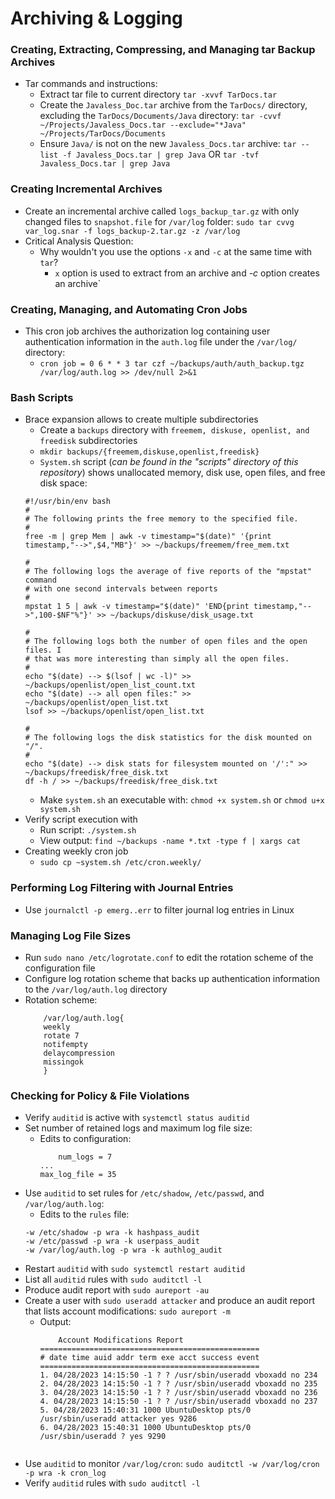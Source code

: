 # Archiving & Logging
### Creating, Extracting, Compressing, and Managing tar Backup Archives
- Tar commands and instructions:
	* Extract tar file to current directory `tar -xvvf TarDocs.tar`
	* Create the `Javaless_Doc.tar` archive from the `TarDocs/` directory, excluding the `TarDocs/Documents/Java` directory: `tar -cvvf ~/Projects/Javaless_Docs.tar --exclude="*Java" ~/Projects/TarDocs/Documents`
	* Ensure `Java/` is not on the new `Javaless_Docs.tar` archive: `tar --list -f Javaless_Docs.tar | grep Java` OR `tar -tvf Javaless_Docs.tar | grep Java`
### Creating Incremental Archives
- Create an incremental archive called `logs_backup_tar.gz` with only changed files to `snapshot.file` for `/var/log` folder: `sudo tar cvvg var_log.snar -f logs_backup-2.tar.gz -z /var/log`
- Critical Analysis Question:
  	* Why wouldn't you use the options `-x` and `-c` at the same time with `tar`?
		- `x` option is used to extract from an archive and *-c* option creates an archive`

### Creating, Managing, and Automating Cron Jobs
- This cron job archives the authorization log containing user authentication information in the `auth.log` file under the `/var/log/` directory:
  	* `cron job = 0 6 * * 3 tar czf ~/backups/auth/auth_backup.tgz /var/log/auth.log >> /dev/null 2>&1`

### Bash Scripts
- Brace expansion allows to create multiple subdirectories
  	* Create a `backups` directory with `freemem, diskuse, openlist, and freedisk` subdirectories
	* `mkdir backups/{freemem,diskuse,openlist,freedisk}`
	* `System.sh` script (*can be found in the "scripts" directory of this repository*) shows unallocated memory, disk use, open files, and free disk space:
	```
	#!/usr/bin/env bash
	#
	# The following prints the free memory to the specified file.
	#
	free -m | grep Mem | awk -v timestamp="$(date)" '{print timestamp,"-->",$4,"MB"}' >> ~/backups/freemem/free_mem.txt

	#
	# The following logs the average of five reports of the "mpstat" command
	# with one second intervals between reports
	#
	mpstat 1 5 | awk -v timestamp="$(date)" 'END{print timestamp,"-->",100-$NF"%"}' >> ~/backups/diskuse/disk_usage.txt

	#
	# The following logs both the number of open files and the open files. I
	# that was more interesting than simply all the open files.
	#
	echo "$(date) --> $(lsof | wc -l)" >> ~/backups/openlist/open_list_count.txt
	echo "$(date) --> all open files:" >> ~/backups/openlist/open_list.txt
	lsof >> ~/backups/openlist/open_list.txt

	#
	# The following logs the disk statistics for the disk mounted on "/".
	#
	echo "$(date) --> disk stats for filesystem mounted on '/':" >> ~/backups/freedisk/free_disk.txt
	df -h / >> ~/backups/freedisk/free_disk.txt
	```
	* Make `system.sh` an executable with: `chmod +x system.sh` or `chmod u+x system.sh`
- Verify script execution with
	* Run script: `./system.sh`
	* View output: `find ~/backups -name *.txt -type f | xargs cat`
- Creating weekly cron job
	* `sudo cp ~system.sh /etc/cron.weekly/`

### Performing Log Filtering with Journal Entries
- Use `journalctl -p emerg..err` to filter journal log entries in Linux

### Managing Log File Sizes
- Run `sudo nano /etc/logrotate.conf` to edit the rotation scheme of the configuration file
- Configure log rotation scheme that backs up authentication information to the `/var/log/auth.log` directory
- Rotation scheme:
	 ```
         /var/log/auth.log{
         weekly
         rotate 7
         notifempty
         delaycompression
         missingok
         }
  	```

### Checking for Policy & File Violations
- Verify `auditid` is active with `systemctl status auditid`
- Set number of retained logs and maximum log file size:
	* Edits to configuration:
	    ```
     	    num_logs = 7
	    ...
	    max_log_file = 35
	    ```
- Use `auditid` to set rules for `/etc/shadow`, `/etc/passwd`, and `/var/log/auth.log`:
	* Edits to the `rules` file:
	```
	-w /etc/shadow -p wra -k hashpass_audit
	-w /etc/passwd -p wra -k userpass_audit
	-w /var/log/auth.log -p wra -k authlog_audit
	```
- Restart `auditid` with `sudo systemctl restart auditid`
- List all `auditid` rules with `sudo auditctl -l`
- Produce audit report with `sudo aureport -au`
- Create a user with `sudo useradd attacker` and produce an audit report that lists account modifications: `sudo aureport -m`
	* Output:
	  ```
          Account Modifications Report
	  =================================================
	  # date time auid addr term exe acct success event
	  =================================================
	  1. 04/28/2023 14:15:50 -1 ? ? /usr/sbin/useradd vboxadd no 234
	  2. 04/28/2023 14:15:50 -1 ? ? /usr/sbin/useradd vboxadd no 235
	  3. 04/28/2023 14:15:50 -1 ? ? /usr/sbin/useradd vboxadd no 236
	  4. 04/28/2023 14:15:50 -1 ? ? /usr/sbin/useradd vboxadd no 237
	  5. 04/28/2023 15:40:31 1000 UbuntuDesktop pts/0 /usr/sbin/useradd attacker yes 9286
	  6. 04/28/2023 15:40:31 1000 UbuntuDesktop pts/0 /usr/sbin/useradd ? yes 9290
	 ```
- Use `auditid` to monitor `/var/log/cron`: `sudo auditctl -w /var/log/cron -p wra -k cron_log`
- Verify `auditid` rules with `sudo auditctl -l`

